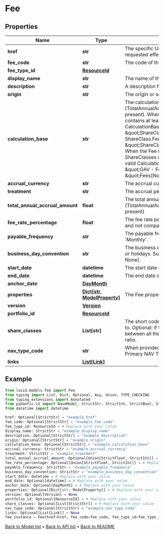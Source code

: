 # Fee

## Properties
Name | Type | Description | Notes
------------ | ------------- | ------------- | -------------
**href** | **str** | The specific Uniform Resource Identifier (URI) for this resource at the requested effective and asAt datetime. | [optional] 
**fee_code** | **str** | The code of the Fee. | [optional] 
**fee_type_id** | [**ResourceId**](ResourceId.md) |  | 
**display_name** | **str** | The name of the Fee. | 
**description** | **str** | A description for the Fee. | [optional] 
**origin** | **str** | The origin or source of the Fee accrual. | [optional] 
**calculation_base** | **str** | The calculation base for a Fee that is calculated using a percentage (TotalAnnualAccrualAmount and CalculationBase cannot both be present). When the Fee is a ShareClass Fee (i.e: when ShareClasses contains at least one value), each of the following would be a valid CalculationBase: \&quot;10000.00\&quot;, \&quot;ShareClass.GAV\&quot;, \&quot;ShareClass.GAV - ShareClass.Fees[ShareClassFeeCode1].Amount\&quot;, \&quot;ShareClass.Fees[ShareClassFeeCode1].CalculationBase\&quot;. When the Fee is a NonShareClassSpecific Fee (i.e: when ShareClasses contains no values), each of the following would be a valid CalculationBase: \&quot;10000.00\&quot;, \&quot;GAV\&quot;, \&quot;GAV - Fees[NonClassSpecificFeeCode1].Amount\&quot;, \&quot;Fees[NonClassSpecificFeeCode1].CalculationBase\&quot;.  | [optional] 
**accrual_currency** | **str** | The accrual currency. | 
**treatment** | **str** | The accrual period of the Fee; &#39;Monthly&#39; or &#39;Daily&#39;. | 
**total_annual_accrual_amount** | **float** | The total annual accrued amount for the Fee. (TotalAnnualAccrualAmount and CalculationBase cannot both be present) | [optional] 
**fee_rate_percentage** | **float** | The fee rate percentage. (Required when CalculationBase is present and not compatible with TotalAnnualAccrualAmount) | [optional] 
**payable_frequency** | **str** | The payable frequency for the Fee; &#39;Annually&#39;, &#39;Quarterly&#39; or &#39;Monthly&#39;. | 
**business_day_convention** | **str** | The business day convention to use for Fee calculations on weekends or holidays. Supported string values are: [Previous, P, Following, F, None]. | 
**start_date** | **datetime** | The start date of the Fee. | 
**end_date** | **datetime** | The end date of the Fee. | [optional] 
**anchor_date** | [**DayMonth**](DayMonth.md) |  | [optional] 
**properties** | [**Dict[str, ModelProperty]**](ModelProperty.md) | The Fee properties. These will be from the &#39;Fee&#39; domain. | [optional] 
**version** | [**Version**](Version.md) |  | [optional] 
**portfolio_id** | [**ResourceId**](ResourceId.md) |  | [optional] 
**share_classes** | **List[str]** | The short codes of the ShareClasses that the Fee should be applied to. Optional: if this is null or empty, then the Fee will be divided between all the ShareClasses of the Fund according to the capital ratio. | [optional] 
**nav_type_code** | **str** | When provided runs against the specified NAV Type, otherwise the Primary NAV Type will be used. | [optional] 
**links** | [**List[Link]**](Link.md) |  | [optional] 
## Example

```python
from lusid.models.fee import Fee
from typing import List, Dict, Optional, Any, Union, TYPE_CHECKING
from typing_extensions import Annotated
from pydantic.v1 import BaseModel, StrictStr, StrictInt, StrictBool, StrictFloat, StrictBytes, Field, validator, ValidationError, conlist, constr
from datetime import datetime

href: Optional[StrictStr] = "example_href"
fee_code: Optional[StrictStr] = "example_fee_code"
fee_type_id: ResourceId = # Replace with your value
display_name: StrictStr = "example_display_name"
description: Optional[StrictStr] = "example_description"
origin: Optional[StrictStr] = "example_origin"
calculation_base: Optional[StrictStr] = "example_calculation_base"
accrual_currency: StrictStr = "example_accrual_currency"
treatment: StrictStr = "example_treatment"
total_annual_accrual_amount: Optional[Union[StrictFloat, StrictInt]] = # Replace with your value
fee_rate_percentage: Optional[Union[StrictFloat, StrictInt]] = # Replace with your value
payable_frequency: StrictStr = "example_payable_frequency"
business_day_convention: StrictStr = "example_business_day_convention"
start_date: datetime = # Replace with your value
end_date: Optional[datetime] = # Replace with your value
anchor_date: Optional[DayMonth] = # Replace with your value
properties: Optional[Dict[str, ModelProperty]] = # Replace with your value
version: Optional[Version] = None
portfolio_id: Optional[ResourceId] = # Replace with your value
share_classes: Optional[List[StrictStr]] = # Replace with your value
nav_type_code: Optional[StrictStr] = "example_nav_type_code"
links: Optional[List[Link]] = None
fee_instance = Fee(href=href, fee_code=fee_code, fee_type_id=fee_type_id, display_name=display_name, description=description, origin=origin, calculation_base=calculation_base, accrual_currency=accrual_currency, treatment=treatment, total_annual_accrual_amount=total_annual_accrual_amount, fee_rate_percentage=fee_rate_percentage, payable_frequency=payable_frequency, business_day_convention=business_day_convention, start_date=start_date, end_date=end_date, anchor_date=anchor_date, properties=properties, version=version, portfolio_id=portfolio_id, share_classes=share_classes, nav_type_code=nav_type_code, links=links)

```

[Back to Model list](../README.md#documentation-for-models) &#8226; [Back to API list](../README.md#documentation-for-api-endpoints) &#8226; [Back to README](../README.md)

